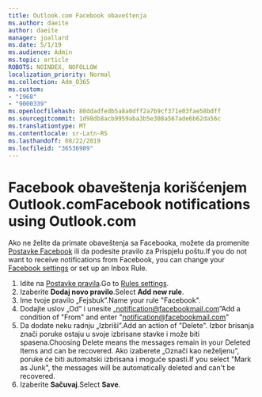 ```yaml
---
title: Outlook.com Facebook obaveštenja
ms.author: daeite
author: daeite
manager: joallard
ms.date: 5/1/19
ms.audience: Admin
ms.topic: article
ROBOTS: NOINDEX, NOFOLLOW
localization_priority: Normal
ms.collection: Adm_O365
ms.custom:
- "1968"
- "9000339"
ms.openlocfilehash: 80ddadfedb5a8a0dff2a7b9cf371e03fae58bdff
ms.sourcegitcommit: 1d98db8acb9959aba3b5e308a567ade6b62da56c
ms.translationtype: MT
ms.contentlocale: sr-Latn-RS
ms.lasthandoff: 08/22/2019
ms.locfileid: "36536989"
---
```

# <a name="facebook-notifications-using-outlookcom"></a><span data-ttu-id="8e234-102">Facebook obaveštenja korišćenjem Outlook.com</span><span class="sxs-lookup"><span data-stu-id="8e234-102">Facebook notifications using Outlook.com</span></span>

<span data-ttu-id="8e234-103">Ako ne želite da primate obaveštenja sa Facebooka, možete da promenite [Postavke Facebook](https://www.facebook.com/settings?tab=notifications) ili da podesite pravilo za Prispjelu poštu.</span><span class="sxs-lookup"><span data-stu-id="8e234-103">If you do not want to receive notifications from Facebook, you can change your [Facebook settings](https://www.facebook.com/settings?tab=notifications) or set up an Inbox Rule.</span></span>

1. <span data-ttu-id="8e234-104">Idite na [Postavke pravila](https://outlook.live.com/mail/options/mail/rules/inboxRules).</span><span class="sxs-lookup"><span data-stu-id="8e234-104">Go to [Rules settings](https://outlook.live.com/mail/options/mail/rules/inboxRules).</span></span>
1. <span data-ttu-id="8e234-105">Izaberite **Dodaj novo pravilo**.</span><span class="sxs-lookup"><span data-stu-id="8e234-105">Select **Add new rule**.</span></span>
1. <span data-ttu-id="8e234-106">Ime tvoje pravilo „Fejsbuk”.</span><span class="sxs-lookup"><span data-stu-id="8e234-106">Name your rule "Facebook".</span></span>
1. <span data-ttu-id="8e234-107">Dodajte uslov „Od” i unesite „notification@facebookmail.com”</span><span class="sxs-lookup"><span data-stu-id="8e234-107">Add a condition of "From" and enter "notification@facebookmail.com"</span></span>
1. <span data-ttu-id="8e234-108">Da dodate neku radnju „Izbriši”.</span><span class="sxs-lookup"><span data-stu-id="8e234-108">Add an action of "Delete".</span></span> <span data-ttu-id="8e234-109">Izbor brisanja znači poruke ostaju u svoje izbrisane stavke i može biti spasena.</span><span class="sxs-lookup"><span data-stu-id="8e234-109">Choosing Delete means the messages remain in your Deleted Items and can be recovered.</span></span> <span data-ttu-id="8e234-110">Ako izaberete „Označi kao neželjenu”, poruke će biti automatski izbrisana i moguće spasti.</span><span class="sxs-lookup"><span data-stu-id="8e234-110">If you select "Mark as Junk", the messages will be automatically deleted and can't be recovered.</span></span>
1. <span data-ttu-id="8e234-111">Izaberite **Sačuvaj**.</span><span class="sxs-lookup"><span data-stu-id="8e234-111">Select **Save**.</span></span>